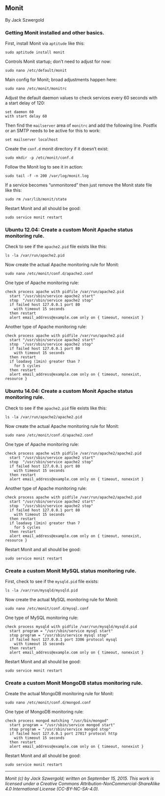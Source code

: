 ## Monit

By Jack Szwergold

### Getting Monit installed and other basics.

First, install Monit via `aptitude` like this:

    sudo aptitude install monit

Controls Monit startup; don’t need to adjust for now:

    sudo nano /etc/default/monit

Main config for Monit; broad adjustments happen here:

    sudo nano /etc/monit/monitrc

Adjust the default daemon values to check services every 60 seconds with a start delay of 120:

	set daemon 60
	with start delay 60

Then find the `mailserver` area of `monitrc` and add the following line. Postfix or an SMTP needs to be active for this to work:

    set mailserver localhost

Create the `conf.d` monit directory if it doesn’t exist:

	sudo mkdir -p /etc/monit/conf.d

Follow the Monit log to see it in action:

    sudo tail -f -n 200 /var/log/monit.log

If a service becomes “unmonitored” then just remove the Monit state file like this:

    sudo rm /var/lib/monit/state

Restart Monit and all should be good:

    sudo service monit restart

### Ubuntu 12.04: Create a custom Monit Apache status monitoring rule.

Check to see if the `apache2.pid` file exists like this:

    ls -la /var/run/apache2.pid

Now create the actual Apache monitoring rule for Monit:

    sudo nano /etc/monit/conf.d/apache2.conf

One type of Apache monitoring rule:

	check process apache with pidfile /var/run/apache2.pid
      start "/usr/sbin/service apache2 start"
      stop  "/usr/sbin/service apache2 stop"
      if failed host 127.0.0.1 port 80
        with timeout 15 seconds
      then restart
      alert email_address@example.com only on { timeout, nonexist }

Another type of Apache monitoring rule:

	check process apache with pidfile /var/run/apache2.pid
      start "/usr/sbin/service apache2 start"
      stop  "/usr/sbin/service apache2 stop"
      if failed host 127.0.0.1 port 80
        with timeout 15 seconds
      then restart
      if loadavg (1min) greater than 7
        for 5 cycles
      then restart
      alert email_address@example.com only on { timeout, nonexist, resource }

### Ubuntu 14.04: Create a custom Monit Apache status monitoring rule.
	
Check to see if the `apache2.pid` file exists like this:

    ls -la /var/run/apache2/apache2.pid

Now create the actual Apache monitoring rule for Monit:

    sudo nano /etc/monit/conf.d/apache2.conf

One type of Apache monitoring rule:

	check process apache with pidfile /var/run/apache2/apache2.pid
      start "/usr/sbin/service apache2 start"
      stop  "/usr/sbin/service apache2 stop"
      if failed host 127.0.0.1 port 80
        with timeout 15 seconds
      then restart
      alert email_address@example.com only on { timeout, nonexist }

Another type of Apache monitoring rule:

	check process apache with pidfile /var/run/apache2/apache2.pid
      start "/usr/sbin/service apache2 start"
      stop  "/usr/sbin/service apache2 stop"
      if failed host 127.0.0.1 port 80
        with timeout 15 seconds
      then restart
      if loadavg (1min) greater than 7
        for 5 cycles
      then restart
      alert email_address@example.com only on { timeout, nonexist, resource }
	
Restart Monit and all should be good:

    sudo service monit restart

### Create a custom Monit MySQL status monitoring rule.

First, check to see if the `mysqld.pid` file exists:

    ls -la /var/run/mysqld/mysqld.pid

Now create the actual MySQL monitoring rule for Monit:

    sudo nano /etc/monit/conf.d/mysql.conf

One type of MySQL monitoring rule:

	check process mysqld with pidfile /var/run/mysqld/mysqld.pid
	  start program = "/usr/sbin/service mysql start"
	  stop program = "/usr/sbin/service mysql stop"
	  if failed host 127.0.0.1 port 3306 protocol mysql
	    with timeout 15 seconds
	  then restart
	  alert email_address@example.com only on { timeout, nonexist }

Restart Monit and all should be good:

    sudo service monit restart

### Create a custom Monit MongoDB status monitoring rule.

Create the actual MongoDB monitoring rule for Monit:

    sudo nano /etc/monit/conf.d/mongod.conf

One type of MongoDB monitoring rule:

	check process mongod matching "/usr/bin/mongod"
	  start program = "/usr/sbin/service mongod start"
	  stop program = "/usr/sbin/service mongod stop"
	  if failed host 127.0.0.1 port 27017 protocol http
	    with timeout 15 seconds
	  then restart
	  alert email_address@example.com only on { timeout, nonexist }

Restart Monit and all should be good:

    sudo service monit restart

***

*Monit (c) by Jack Szwergold; written on September 15, 2015. This work is licensed under a Creative Commons Attribution-NonCommercial-ShareAlike 4.0 International License (CC-BY-NC-SA-4.0).*